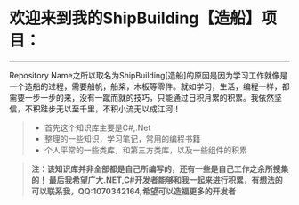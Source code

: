 
# 欢迎来到我的ShipBuilding【造船】项目：

------

Repository Name之所以取名为ShipBuilding[造船]的原因是因为学习工作就像是一个造船的过程，需要船帆，船桨，木板等零件。就如学习，生活，编程一样，都需要一步一步的来，没有一蹴而就的技巧，只能通过日积月累的积累。我依然坚信，不积跬步无以至千里，不积小流无以成江河！

> * 首先这个知识库主要是C#,.Net
> * 整理的一些知识，学习笔记，常用的编程书籍
> * 个人平常的一些类库，和第三方类库，以及一些组件的积累


> **注：该知识库并非全部都是自己所编写的，还有一些是自己工作之余所搜集的！ 最后我希望广大.NET,C#开发者能够和我一起来进行积累，有想法的可以联系我，QQ:1070342164,希望可以造福更多的开发者** 

